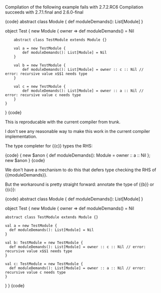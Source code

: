 Compilation of the following example fails with 2.7.2.RC6
Compilation succeeds with 2.7.1.final and 2.6.0-final

{code}
abstract class Module {
    def moduleDemands(): List[Module]
}


object Test {
    new Module { owner =>
        def moduleDemands() = Nil

        abstract class TestModule extends Module {}

        val a = new TestModule {
            def moduleDemands(): List[Module] = Nil
        }

        val b = new TestModule {
            def moduleDemands(): List[Module] = owner :: c :: Nil // error: recursive value x$$1 needs type
        }

        val c = new TestModule {
            def moduleDemands(): List[Module] = owner :: a :: Nil // error: recursive value c needs type
        }
    }
}
{code}

This is reproducable with the current compiler from trunk.

I don't see any reasonable way to make this work in the current compiler implementation.

The type completer for {{c}} types the RHS:

{code}
 { new $anon { def moduleDemands(): Module = owner :: a :: Nil }; new $anon }
{code}

We don't have a mechanism to do this that defers type checking the RHS of {{moduleDemands}}.

But the workaround is pretty straight forward: annotate the type of {{b}} or {{c}}:

{code}
abstract class Module {
  def moduleDemands(): List[Module]
}


object Test {
  new Module { owner =>
    def moduleDemands() = Nil

    abstract class TestModule extends Module {}

    val a = new TestModule {
      def moduleDemands(): List[Module] = Nil
    }

    val b: TestModule = new TestModule {
      def moduleDemands(): List[Module] = owner :: c :: Nil // error: recursive value x$$1 needs type
    }

    val c: TestModule = new TestModule {
      def moduleDemands(): List[Module] = owner :: a :: Nil // error: recursive value c needs type
    }
  }
}
{code}
